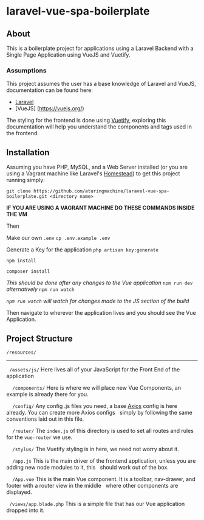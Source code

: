 # laravel-vue-spa-boilerplate

## About

This is a boilerplate project for applications using a Laravel Backend with a Single Page Application using VueJS and Vuetify.

### Assumptions
This project assumes the user has a base knowledge of Laravel and VueJS, documentation can be found here:
* [Laravel](https://laravel.com/)
* [VueJS] (https://vuejs.org/)

The styling for the frontend is done using [Vuetify](https://vuetifyjs.com/), exploring this documentation will help you understand the components and tags used in the frontend.

## Installation
Assuming you have PHP, MySQL, and a Web Server installed (or you are using a Vagrant machine like Laravel's [Homestead](https://laravel.com/docs/5.5/homestead)) to get this project running simply:

`git clone https://github.com/aturingmachine/laravel-vue-spa-boilerplate.git <directory name>`

**IF YOU ARE USING A VAGRANT MACHINE DO THESE COMMANDS INSIDE THE VM**

Then 

Make our own `.env`
`cp .env.example .env` 

Generate a Key for the application
`php artisan key:generate`

`npm install`

`composer install`

_This should be done after any changes to the Vue application_
`npm run dev` _alternatively_ `npm run watch`

_`npm run watch` will watch for changes made to the JS section of the build_

Then navigate to wherever the application lives and you should see the Vue Application.

## Project Structure

`/resources/`
***

  &nbsp;&nbsp;`/assets/js/` Here lives all of your JavaScript for the Front End of the application

  &nbsp;&nbsp;&nbsp;&nbsp;`/components/` Here is where we will place new Vue Components, an example is already there for you.

  &nbsp;&nbsp;&nbsp;&nbsp;`/config/` Any config .js files you need, a base [Axios](https://github.com/axios/axios) config is here already. You can create more Axios configs &nbsp;&nbsp;simply by following the same conventions laid out in this file. 

  &nbsp;&nbsp;&nbsp;&nbsp;`/router/` The `index.js` of this directory is used to set all routes and rules for the `vue-router` we use.

  &nbsp;&nbsp;&nbsp;&nbsp;`/stylus/` The Vuetify styling is in here, we need not worry about it.
    
  &nbsp;&nbsp;&nbsp;&nbsp;`/app.js` This is the main driver of the frontend application, unless you are adding new node modules to it, this &nbsp;&nbsp;should work out of the box.
    
  &nbsp;&nbsp;&nbsp;&nbsp;`/App.vue` This is the main Vue component. It is a toolbar, nav-drawer, and footer with a router view in the middle &nbsp;&nbsp;where other components are displayed.
  
  &nbsp;&nbsp;`/views/app.blade.php` This is a simple file that has our Vue application dropped into it.